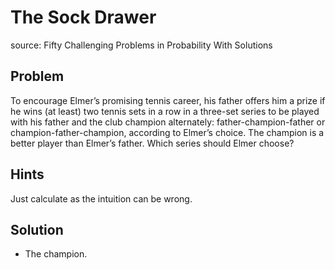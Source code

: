 # The Sock Drawer
source: Fifty Challenging Problems in Probability With Solutions

## Problem
To encourage Elmer’s promising tennis career, his father offers him a prize if he wins (at least) two tennis sets in a row in a three-set series to be played with his father and the club champion alternately: father-champion-father or champion-father-champion, according to Elmer’s choice. The champion is a better player than Elmer’s father. Which series should Elmer choose?

## Hints
Just calculate as the intuition can be wrong.

## Solution
- The champion. 